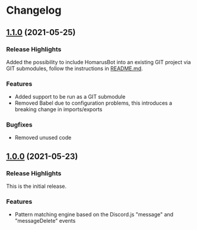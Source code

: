 # Changelog

## [1.1.0](https://github.com/SebiTimeWaster/HomarusBot/releases/tag/v1.1.0) (2021-05-25)

### Release Highlights

Added the possibility to include HomarusBot into an existing GIT project via GIT submodules, follow the instructions in [README.md](README.md).

### Features

- Added support to be run as a GIT submodule
- Removed Babel due to configuration problems, this introduces a breaking change in imports/exports

### Bugfixes

- Removed unused code

## [1.0.0](https://github.com/SebiTimeWaster/HomarusBot/releases/tag/v1.0.0) (2021-05-23)

### Release Highlights

This is the initial release.

### Features

- Pattern matching engine based on the Discord.js "message" and "messageDelete" events
